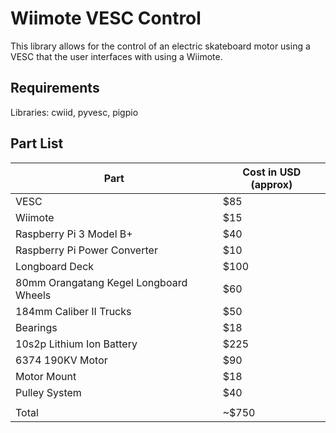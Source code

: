 # Wiimote VESC Control
This library allows for the control of an electric skateboard motor using a VESC that the user interfaces with using a Wiimote.

## Requirements
Libraries: cwiid, pyvesc, pigpio

## Part List
| Part | Cost in USD (approx) |
| --- | --- |
| VESC | $85 |
| Wiimote | $15 |
| Raspberry Pi 3 Model B+ | $40 |
| Raspberry Pi Power Converter | $10 |
| Longboard Deck | $100 |
| 80mm Orangatang Kegel Longboard Wheels | $60 |
| 184mm Caliber II Trucks | $50 |
| Bearings | $18 |
| 10s2p Lithium Ion Battery | $225 |
| 6374 190KV Motor | $90 |
| Motor Mount | $18 |
| Pulley System | $40 |
|  |  |
| Total | ~$750 |
